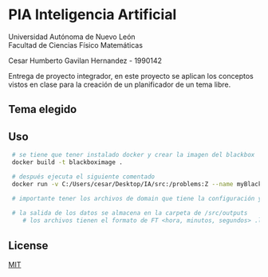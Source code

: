 # PIA Inteligencia Artificial

Universidad Autónoma de Nuevo León \
Facultad de Ciencias Físico Matemáticas

Cesar Humberto Gavilan Hernandez - 1990142

Entrega de proyecto integrador, en este proyecto se aplican los conceptos vistos en clase para la creación de un planificador de un tema libre.

## Tema elegido



## Uso

```bash
 # se tiene que tener instalado docker y crear la imagen del blackbox
 docker build -t blackboximage .

 # después ejecuta el siguiente comentado
 docker run -v C:/Users/cesar/Desktop/IA/src:/problems:Z --name myBlackBox --rm blackboximage sh -c "/blackbox -maxauto 100 -o /problems/domain.pddl -f /problems/probBlocks.pddl -solver -maxsec 0 graphplan | tee /problems/outputs/FT$(date -u +"%H%M%S").log"

 # importante tener los archivos de domain que tiene la configuración y probBlocks el proceso
 
 # la salida de los datos se almacena en la carpeta de /src/outputs
    # los archivos tienen el formato de FT <hora, minutos, segundos> .log para que el registro sea único
```


## License
[MIT](https://choosealicense.com/licenses/mit/)


